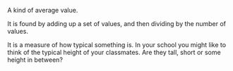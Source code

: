A kind of average value.

It is found by adding up a set of values, and then dividing by the
number of values.

It is a measure of how typical something is. In your school you might
like to think of the typical height of your classmates. Are they tall,
short or some height in between?
